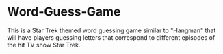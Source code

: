 # Word-Guess-Game
This is a Star Trek themed word guessing game similar to "Hangman" that will have players guessing letters that correspond to different episodes of the hit TV show Star Trek.
